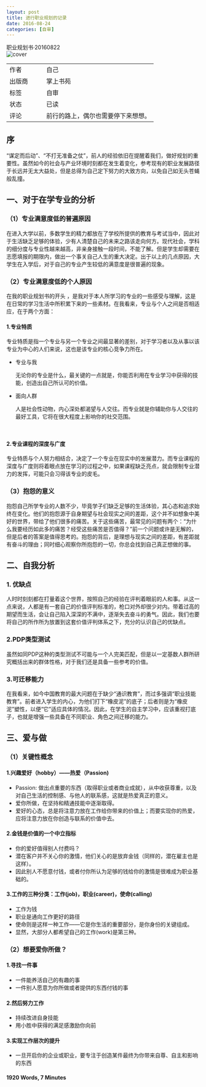 ```yaml
---
layout: post
title: 进行职业规划的记录
date: 2016-08-24
categories: [自审]
---
```


<html>
<body>
<div class="col-md-12">
          <div class="panel panel-primary">
            <div class="panel-heading">
             <a>职业规划书·20160822</a>
            </div>
            <div class="panel-body">
              <div class="row">
                <div class="col-md-4 col-xs-12 center">
                  <img src="http://7xoxgc.com1.z0.glb.clouddn.com/%E8%81%8C%E4%B8%9A%E8%A7%84%E5%88%9201.jpg" alt="cover" class="img-thumbnail">
                </div>
                <div class="col-md-8 col-xs-12">
                  <table class="table table-bordered">
                    <tbody>
                      <tr><td style="width:80px;">作者</td><td>自己</td></tr>
                      <tr><td>出版商</td><td>掌上书苑</td></tr>
                      <tr><td>标签</td><td>自审</td></tr>
                      <tr>
                        <td>状态</td>
                        <td>
                        已读 
                        </td></tr>
                      <tr><td>评论</td><td>前行的路上，偶尔也需要停下来想想。</td></tr>
                    </tbody>
                  </table>
                </div>
              </div>  
            </div>
          </div>      
        </div>
</body>
</html>

## 序

“谋定而后动”、“不打无准备之仗”，前人的经验依旧在提醒着我们，做好规划的重要性。虽然如今的社会与产业环境时刻都在发生着变化，参考现有的职业发展路径于长远并无太大益处，但是总得为自己定下努力的大致方向，以免自己如无头苍蝇般乱撞。

## 一、对于在学专业的分析

### （1）专业满意度低的普遍原因

在进入大学以前，多数学生的精力都放在了学校所提供的教育与考试当中，因此对于生活缺乏足够的体验，少有人清楚自己的未来之路该走向何方。现代社会，学科的细分度与专业性越来越高，非亲身接触一段时间，不能了解。但是学生却需要在志愿填报的期限内，做出一个事关自己人生的重大决定。出于以上的几点原因，大学生在入学后，对于自己的专业产生较低的满意度是很普遍的现象。

### （2）专业满意度低的个人原因

在我的职业规划书的开头 ，是我对于本人所学习的专业的一些感受与理解，这是在日常的学习生活中所积累下来的一些素材。在我看来，专业与个人之间是否相适应，在于两个方面：

#### 1.专业特质

专业特质是指一个专业与另一个专业之间最显著的差别，对于学习者以及从事以该专业为中心的人们来说，这也是该专业的核心竞争力所在。

* 专业与我

  无论你的专业是什么，最关键的一点就是，你能否利用在专业学习中获得的技能，创造出自己所认可的价值。

* 面向人群

  人是社会性动物，内心深处都渴望与人交往。而专业就是你辅助你与人交往的最好工具，它将在很大程度上影响你的社交范围。



  ​ 

#### 2.专业课程的深度与广度

专业特质与个人努力相结合，决定了一个专业在现实中的发展潜力。而专业课程的深度与广度则将着眼点放在学习的过程之中，如果课程缺乏亮点，就会限制专业潜力的发挥，可能只会习得该专业的皮毛。

### （3）抱怨的意义

抱怨自己所学专业的人数不少，毕竟学子们缺乏足够的生活体验，其心态和追求始终在变化。他们的抱怨源于自身期望与社会现实之间的差距，这个并不如想象中美好的世界，带给了他们很多的痛苦。关于这些痛苦，最常见的问题有两个：“为什么我要经历如此多的痛苦？经受这些痛苦是否值得？”前一个问题或许是无解的，但是后者的答案是值得思考的。抱怨的背后，是理想与现实之间的差距，有差距就有奋斗的理由；同时细心观察你所抱怨的一切，你总会找到自己真正想做的事。

## 二、自我分析

### 1. 优缺点

人时时刻刻都在打量着这个世界，按照自己的经验在评判着眼前的人和事。从这一点来说，人都是有一套自己的价值评判标准的，枪口对外却很少对内。带着过高的期望而生活，会让自己陷入深深的不满中，逐渐失去奋斗的勇气。因此，我们也要将自己的所作所为放置到这套价值评判体系之下，充分的认识自己的优缺点。

### 2.PDP类型测试

虽然如同PDP这种的类型测试不可能与一个人完美匹配，但是以一定基数人群所研究概括出来的群体性格，对于我们还是具备一些参考的价值。

### 3.可迁移能力

在我看来，如今中国教育的最大问题在于缺少“通识教育”，而过多强调“职业技能教育”。前者进入学生的内心，为他们打下“橡皮泥”的底子；后者则是为“橡皮泥”塑性，以便“它”适应具体的情况。因此，在学生的自主学习中，应该重视打底子，也就是增强一些具备在不同职业、角色之间迁移的能力。

## 三、爱与做

### （1）关键性概念

####  1.兴趣爱好（hobby）——热爱（Passion)

* Passion: 做出点重要的东西（取得职业或者商业成就），从中收获尊重，以及对自己生活的控制感、与他人的联系感，这就是热爱真正的意义。
* 爱你所做，在坚持和精通技能中逐渐取得。
* 爱好的心态，总是将注意力放在工作给你带来的价值上；而要实现你的热爱，应将注意力放在你创造与联系的价值中去。

#### 2.金钱是价值的一个中立指标

* 你的爱好值得别人付费吗？
* 潜在客户并不关心你的激情，他们关心的是放弃金钱（同样的，潜在雇主也是这样）。
* 因此别人不愿意付钱，或者付你所认为足够的钱给你的激情是很难成为职业基础的。

#### 3.工作的三种分类：工作(job)，职业(career)，使命(calling)

* 工作为钱
* 职业是通向工作更好的路径
* 使命则是这样一种工作——它是你生活的重要部分，是你身份的关键组成。
* 显然，大部分人都希望自己的工作(work)是第三种。

### （2）想要爱你所做？

#### 1.寻找一件事

* 一件能养活自己的有趣的事
* 一件别人愿意为你所做或者提供的东西付钱的事

#### 2.然后努力工作

* 持续改进自身技能
* 用小胜中获得的满足感激励你向前

#### 3.实现工作层次的提升

* 一旦开启你的企业或职业，要专注于创造某件最终为你带来自尊、自主和影响的东西



#### 1920 Words,  7 Minutes







